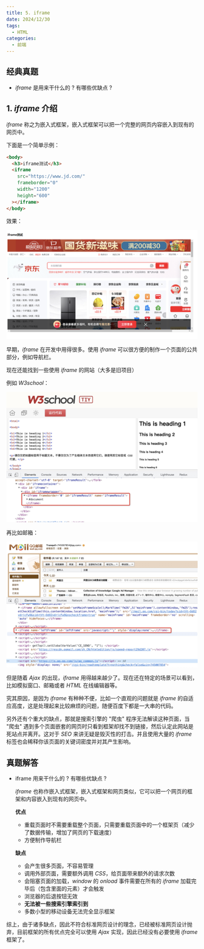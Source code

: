 ```yaml
---
title: 5. iframe
date: 2024/12/30
tags:
  - HTML
categories:
  - 前端
---
```


## 经典真题

- _iframe_ 是用来干什么的 ? 有哪些优缺点 ?

## 1. _iframe_ 介绍

_iframe_ 称之为嵌入式框架，嵌入式框架可以把一个完整的网页内容嵌入到现有的网页中。

下面是一个简单示例：

```html
<body>
  <h3>iframe测试</h3>
  <iframe
    src="https://www.jd.com/"
    frameborder="0"
    width="1200"
    height="600"
  ></iframe>
</body>
```

效果：

![_iframe_ 测试效果](./images/HTML-5/image1.png)

早期，_iframe_ 在开发中用得很多。使用 _iframe_ 可以很方便的制作一个页面的公共部分，例如导航栏。

现在还能找到一些使用 _iframe_ 的网站（大多是旧项目）

例如 _W3school_：

![_W3school_](./images/HTML-5/image2.png)

再比如邮箱：

![邮箱](./images/HTML-5/image3.png)

但是随着 _Ajax_ 的出现，_iframe_ 用得越来越少了。现在还在特定的场景可以看到，比如模拟窗口、邮箱或者 _HTML_ 在线编辑器等。

究其原因，是因为 _iframe_ 有种种不便，比如一个直观的问题就是 _iframe_ 的自适应高度，这是处理起来比较麻烦的问题，随便百度下都是一大串的代码。

另外还有个重大的缺点，那就是搜索引擎的 "爬虫" 程序无法解读这种页面，当 "爬虫" 遇到多个页面嵌套的网页时只看到框架却找不到链接，然后认定此网站是死站点并离开。这对于 _SEO_ 来讲无疑是毁灭性的打击。并且使用大量的 _iframe_ 标签也会稀释你该页面的关键词密度并对其产生影响。

## 真题解答

- iframe 用来干什么的 ? 有哪些优缺点 ?

  _iframe_ 也称作嵌入式框架，嵌入式框架和网页类似，它可以把一个网页的框架和内容嵌入到现有的网页中。

  **优点**

  - 重载页面时不需要重载整个页面，只需要重载页面中的一个框架页（减少了数据传输，增加了网页的下载速度）
  - 方便制作导航栏

  **缺点**

  - 会产生很多页面，不容易管理
  - 调用外部页面，需要额外调用 _CSS_，给页面带来额外的请求次数
  - 会阻塞页面的加载，_window_ 的 _onload_ 事件需要在所有的 _iframe_ 加载完毕后（包含里面的元素）才会触发
  - 浏览器的后退按钮无效
  - **无法被一些搜索引擎索引到**
  - 多数小型的移动设备无法完全显示框架

综上，由于诸多缺点，因此不符合标准网页设计的理念，已经被标准网页设计抛弃，目前框架的所有优点完全可以使用 _Ajax_ 实现，因此已经没有必要使用 _iframe_ 框架了。
